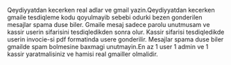 Qeydiyyatdan kecerken real adlar ve gmail yazin.Qeydiyyatdan kecerken gmaile tesdiqleme kodu qoyulmayib sebebi odurki bezen gonderilen mesajlar spama duse biler.
Gmaile mesaj sadece parolu unutmusam ve kassir userin sifarisini tesdiqledikden sonra olur.
Kassir sifarisi tesdiqledikde userin invocie-si pdf formatinda usere gonderilir.
Mesajlar spama duse biler gmailde spam bolmesine baxmagi unutmayin.En az 1 user 1 admin ve 1 kassir yaratmalisiniz ve hamisi real gmailler olmalidir.
